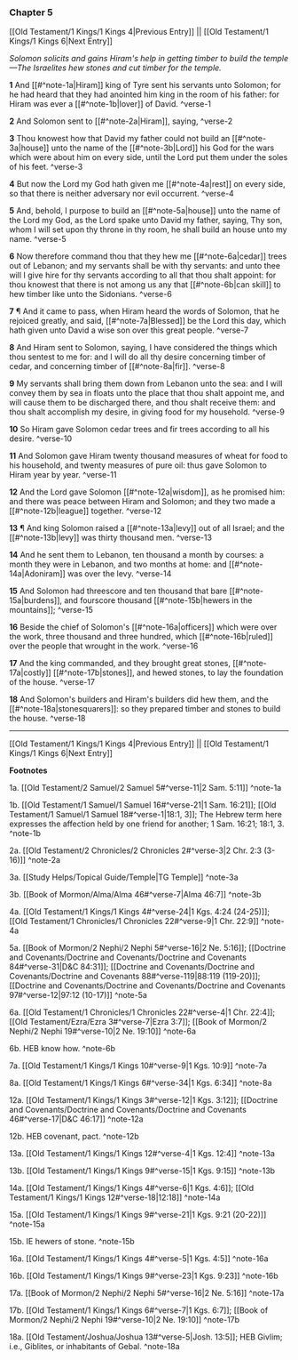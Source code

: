 ### Chapter 5

[[Old Testament/1 Kings/1 Kings 4|Previous Entry]]  ||  [[Old Testament/1 Kings/1 Kings 6|Next Entry]]

*Solomon solicits and gains Hiram's help in getting timber to build the temple—The Israelites hew stones and cut timber for the temple.*

**1**  And [[#^note-1a|Hiram]] king of Tyre sent his servants unto Solomon; for he had heard that they had anointed him king in the room of his father: for Hiram was ever a [[#^note-1b|lover]] of David. ^verse-1

**2**  And Solomon sent to [[#^note-2a|Hiram]], saying, ^verse-2

**3**  Thou knowest how that David my father could not build an [[#^note-3a|house]] unto the name of the [[#^note-3b|Lord]] his God for the wars which were about him on every side, until the Lord put them under the soles of his feet. ^verse-3

**4**  But now the Lord my God hath given me [[#^note-4a|rest]] on every side, so that there is neither adversary nor evil occurrent. ^verse-4

**5**  And, behold, I purpose to build an [[#^note-5a|house]] unto the name of the Lord my God, as the Lord spake unto David my father, saying, Thy son, whom I will set upon thy throne in thy room, he shall build an house unto my name. ^verse-5

**6**  Now therefore command thou that they hew me [[#^note-6a|cedar]] trees out of Lebanon; and my servants shall be with thy servants: and unto thee will I give hire for thy servants according to all that thou shalt appoint: for thou knowest that there is not among us any that [[#^note-6b|can skill]] to hew timber like unto the Sidonians. ^verse-6

**7**  ¶ And it came to pass, when Hiram heard the words of Solomon, that he rejoiced greatly, and said, [[#^note-7a|Blessed]] be the Lord this day, which hath given unto David a wise son over this great people. ^verse-7

**8**  And Hiram sent to Solomon, saying, I have considered the things which thou sentest to me for: and I will do all thy desire concerning timber of cedar, and concerning timber of [[#^note-8a|fir]]. ^verse-8

**9**  My servants shall bring them down from Lebanon unto the sea: and I will convey them by sea in floats unto the place that thou shalt appoint me, and will cause them to be discharged there, and thou shalt receive them: and thou shalt accomplish my desire, in giving food for my household. ^verse-9

**10**  So Hiram gave Solomon cedar trees and fir trees according to all his desire. ^verse-10

**11**  And Solomon gave Hiram twenty thousand measures of wheat for food to his household, and twenty measures of pure oil: thus gave Solomon to Hiram year by year. ^verse-11

**12**  And the Lord gave Solomon [[#^note-12a|wisdom]], as he promised him: and there was peace between Hiram and Solomon; and they two made a [[#^note-12b|league]] together. ^verse-12

**13**  ¶ And king Solomon raised a [[#^note-13a|levy]] out of all Israel; and the [[#^note-13b|levy]] was thirty thousand men. ^verse-13

**14**  And he sent them to Lebanon, ten thousand a month by courses: a month they were in Lebanon, and two months at home: and [[#^note-14a|Adoniram]] was over the levy. ^verse-14

**15**  And Solomon had threescore and ten thousand that bare [[#^note-15a|burdens]], and fourscore thousand [[#^note-15b|hewers in the mountains]]; ^verse-15

**16**  Beside the chief of Solomon's [[#^note-16a|officers]] which were over the work, three thousand and three hundred, which [[#^note-16b|ruled]] over the people that wrought in the work. ^verse-16

**17**  And the king commanded, and they brought great stones, [[#^note-17a|costly]] [[#^note-17b|stones]], and hewed stones, to lay the foundation of the house. ^verse-17

**18**  And Solomon's builders and Hiram's builders did hew them, and the [[#^note-18a|stonesquarers]]: so they prepared timber and stones to build the house. ^verse-18


---
[[Old Testament/1 Kings/1 Kings 4|Previous Entry]]  ||  [[Old Testament/1 Kings/1 Kings 6|Next Entry]]


**Footnotes**


1a. [[Old Testament/2 Samuel/2 Samuel 5#^verse-11|2 Sam. 5:11]] ^note-1a

1b. [[Old Testament/1 Samuel/1 Samuel 16#^verse-21|1 Sam. 16:21]]; [[Old Testament/1 Samuel/1 Samuel 18#^verse-1|18:1, 3]]; The Hebrew term here expresses the affection held by one friend for another; 1 Sam. 16:21; 18:1, 3. ^note-1b

2a. [[Old Testament/2 Chronicles/2 Chronicles 2#^verse-3|2 Chr. 2:3 (3-16)]] ^note-2a

3a. [[Study Helps/Topical Guide/Temple|TG Temple]] ^note-3a

3b. [[Book of Mormon/Alma/Alma 46#^verse-7|Alma 46:7]] ^note-3b

4a. [[Old Testament/1 Kings/1 Kings 4#^verse-24|1 Kgs. 4:24 (24-25)]]; [[Old Testament/1 Chronicles/1 Chronicles 22#^verse-9|1 Chr. 22:9]] ^note-4a

5a. [[Book of Mormon/2 Nephi/2 Nephi 5#^verse-16|2 Ne. 5:16]]; [[Doctrine and Covenants/Doctrine and Covenants/Doctrine and Covenants 84#^verse-31|D&C 84:31]]; [[Doctrine and Covenants/Doctrine and Covenants/Doctrine and Covenants 88#^verse-119|88:119 (119-20)]]; [[Doctrine and Covenants/Doctrine and Covenants/Doctrine and Covenants 97#^verse-12|97:12 (10-17)]] ^note-5a

6a. [[Old Testament/1 Chronicles/1 Chronicles 22#^verse-4|1 Chr. 22:4]]; [[Old Testament/Ezra/Ezra 3#^verse-7|Ezra 3:7]]; [[Book of Mormon/2 Nephi/2 Nephi 19#^verse-10|2 Ne. 19:10]] ^note-6a

6b. HEB know how. ^note-6b

7a. [[Old Testament/1 Kings/1 Kings 10#^verse-9|1 Kgs. 10:9]] ^note-7a

8a. [[Old Testament/1 Kings/1 Kings 6#^verse-34|1 Kgs. 6:34]] ^note-8a

12a. [[Old Testament/1 Kings/1 Kings 3#^verse-12|1 Kgs. 3:12]]; [[Doctrine and Covenants/Doctrine and Covenants/Doctrine and Covenants 46#^verse-17|D&C 46:17]] ^note-12a

12b. HEB covenant, pact. ^note-12b

13a. [[Old Testament/1 Kings/1 Kings 12#^verse-4|1 Kgs. 12:4]] ^note-13a

13b. [[Old Testament/1 Kings/1 Kings 9#^verse-15|1 Kgs. 9:15]] ^note-13b

14a. [[Old Testament/1 Kings/1 Kings 4#^verse-6|1 Kgs. 4:6]]; [[Old Testament/1 Kings/1 Kings 12#^verse-18|12:18]] ^note-14a

15a. [[Old Testament/1 Kings/1 Kings 9#^verse-21|1 Kgs. 9:21 (20-22)]] ^note-15a

15b. IE hewers of stone. ^note-15b

16a. [[Old Testament/1 Kings/1 Kings 4#^verse-5|1 Kgs. 4:5]] ^note-16a

16b. [[Old Testament/1 Kings/1 Kings 9#^verse-23|1 Kgs. 9:23]] ^note-16b

17a. [[Book of Mormon/2 Nephi/2 Nephi 5#^verse-16|2 Ne. 5:16]] ^note-17a

17b. [[Old Testament/1 Kings/1 Kings 6#^verse-7|1 Kgs. 6:7]]; [[Book of Mormon/2 Nephi/2 Nephi 19#^verse-10|2 Ne. 19:10]] ^note-17b

18a. [[Old Testament/Joshua/Joshua 13#^verse-5|Josh. 13:5]]; HEB Givlim; i.e., Giblites, or inhabitants of Gebal.  ^note-18a